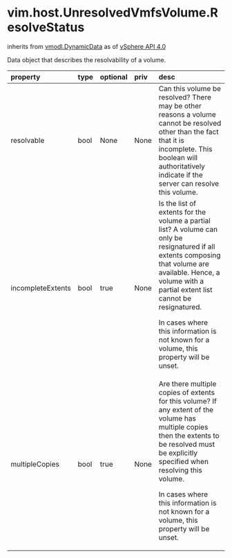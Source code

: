 vim.host.UnresolvedVmfsVolume.ResolveStatus
===========================================
inherits from [vmodl.DynamicData](docs/vmodl.DynamicData.md)
as of [vSphere API 4.0](vim.version.md#vim.version.version5)


Data object that describes the resolvability of a volume.

| property | type | optional | priv | desc |
|:---------|:-----|:---------|:-----|:-----|
| resolvable | bool | None | None | Can this volume be resolved?  There may be other reasons a volume cannot   be resolved other than the fact that it is incomplete.  This boolean will   authoritatively indicate if the server can resolve this volume. |
| incompleteExtents | bool | true | None | Is the list of extents for the volume a partial list?  A volume can only   be resignatured if all extents composing that volume are available.   Hence, a volume with a partial extent list cannot be resignatured.   <p>   In cases where this information is not known for a volume, this   property will be unset. |
| multipleCopies | bool | true | None | Are there multiple copies of extents for this volume?  If any extent of   the volume has multiple copies then the extents to be resolved must be   explicitly specified when resolving this volume.   <p>   In cases where this information is not known for a volume, this   property will be unset. |


